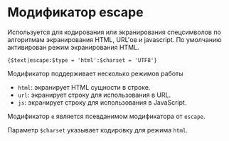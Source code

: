 Модификатор escape
===============

Используется для кодирования или экранирования спецсимволов по алгоритмам экранирования HTML, URL'ов и javascript.
По умолчанию активирован режим экранирования HTML.

```smarty
{$text|escape:$type = 'html':$charset = 'UTF8'}
```

Модификатор поддерживает несколько режимов работы

* `html`: экранирует HTML сущности в строке.
* `url`: экранирует строку для использования в URL.
* `js`: экранирует строку для использования в JavaScript.

Модификатор `e` является псевданимом модификатора от `escape`.

Параметр `$charset` указывает кодировку для режима `html`.
